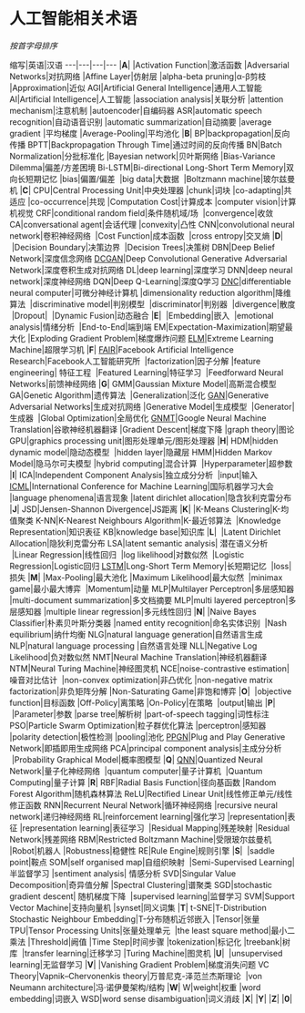 # 人工智能相关术语

*按首字母排序*

缩写|英语|汉语
---|---|---|---
  |**A**|
  |Activation Function|激活函数
  |Adversarial Networks|对抗网络
  |Affine Layer|仿射层
  |alpha-beta pruning|α-β剪枝
  |Approximation|近似
AGI|Artificial General Intelligence|通用人工智能
AI|Artificial Intelligence|人工智能
  |association analysis|关联分析
  |attention mechanism|注意机制
  |autoencoder|自编码器
ASR|automatic speech recognition|自动语音识别
  |automatic summarization|自动摘要
  |average gradient |平均梯度
  |Average-Pooling|平均池化
  |**B**|
BP|backpropagation|反向传播
BPTT|Backpropagation Through Time|通过时间的反向传播
BN|Batch Normalization|分批标准化
  |Bayesian network|贝叶斯网络
  |Bias-Variance Dilemma|偏差/方差困境
Bi-LSTM|Bi-directional Long-Short Term Memory|双向长短期记忆
  |bias|偏置/偏差
  |big data|大数据
  |Boltzmann machine|玻尔兹曼机
  |**C**|
CPU|Central Processing Unit|中央处理器
  |chunk|词块
  |co-adapting|共适应
  |co-occurrence|共现
  |Computation Cost|计算成本
  |computer vision|计算机视觉
CRF|conditional random field|条件随机域/场
  |convergence|收敛
CA|conversational agent|会话代理
  |convexity|凸性
CNN|convolutional neural network|卷积神经网络
  |Cost Function|成本函数
  |cross entropy|交叉熵
  |**D**|
  |Decision Boundary|决策边界
  |Decision Trees|决策树
DBN|Deep Belief Network|深度信念网络
[DCGAN](https://arxiv.org/abs/1511.06434)|Deep Convolutional Generative Adversarial Network|深度卷积生成对抗网络
DL|deep learning|深度学习
DNN|deep neural network|深度神经网络
DQN|Deep Q-Learning|深度Q学习
[DNC](http://www.nature.com/nature/journal/v538/n7626/full/nature20101.html)|differentiable neural computer|可微分神经计算机
  |dimensionality reduction algorithm|降维算法
  |discriminative model|判别模型
  |discriminator|判别器
  |divergence|散度
  |Dropout|
  |Dynamic Fusion|动态融合
  |**E**|
  |Embedding|嵌入
  |emotional analysis|情绪分析
  |End-to-End|端到端
EM|Expectation-Maximization|期望最大化
  |Exploding Gradient Problem|梯度爆炸问题
[ELM](http://axon.cs.byu.edu/~martinez/classes/678/Presentations/Yao.pdf)|Extreme Learning Machine|超限学习机
  |**F**|
[FAIR](https://research.facebook.com/ai)|Facebook Artificial Intelligence Research|Facebook人工智能研究所
  |factorization|因子分解
  |feature engineering| 特征工程
  |Featured Learning|特征学习
  |Feedforward Neural Networks|前馈神经网络
  |**G**|
GMM|Gaussian Mixture Model|高斯混合模型
GA|Genetic Algorithm|遗传算法
  |Generalization|泛化
[GAN](https://arxiv.org/abs/1406.2661)|Generative Adversarial Networks|生成对抗网络
  |Generative Model|生成模型
  |Generator|生成器
  |Global Optimization|全局优化
[GNMT](https://arxiv.org/abs/1609.08144)|Google Neural Machine Translation|谷歌神经机器翻译
  |Gradient Descent|梯度下降
  |graph theory|图论
GPU|graphics processing unit|图形处理单元/图形处理器
  |**H**|
HDM|hidden dynamic model|隐动态模型
  |hidden layer|隐藏层
HMM|Hidden Markov Model|隐马尔可夫模型
  |hybrid computing|混合计算
  |Hyperparameter|超参数
  |**I**|
ICA|Independent Component Analysis|独立成分分析
  |input|输入
[ICML](http://icml.cc/)|International Conference for Machine Learning|国际机器学习大会
  |language phenomena|语言现象
  |latent dirichlet allocation|隐含狄利克雷分布
  |**J**|
JSD|Jensen-Shannon Divergence|JS距离
  |**K**|
  |K-Means Clustering|K-均值聚类
K-NN|K-Nearest Neighbours Algorithm|K-最近邻算法
  |Knowledge Representation|知识表征
KB|knowledge base|知识库
  |**L**|
  |Latent Dirichlet Allocation|隐狄利克雷分布
LSA|latent semantic analysis| 潜在语义分析
  |Linear Regression|线性回归
  |log likelihood|对数似然
  |Logistic Regression|Logistic回归
[LSTM](http://deeplearning.cs.cmu.edu/pdfs/Hochreiter97_lstm.pdf)|Long-Short Term Memory|长短期记忆
  |loss|损失
  |**M**|
  |Max-Pooling|最大池化
  |Maximum Likelihood|最大似然
  |minimax game|最小最大博弈
  |Momentum|动量
MLP|Multilayer Perceptron|多层感知器
  |multi-document summarization|多文档摘要
MLP|multi layered perceptron|多层感知器
  |multiple linear regression|多元线性回归
  |**N**|
  |Naive Bayes Classifier|朴素贝叶斯分类器
  |named entity recognition|命名实体识别
  |Nash equilibrium|纳什均衡
NLG|natural language generation|自然语言生成
NLP|natural language processing	|自然语言处理
NLL|Negative Log Likelihood|负对数似然
NMT|Neural Machine Translation|神经机器翻译
NTM|Neural Turing Machine|神经图灵机
NCE|noise-contrastive estimation|噪音对比估计
  |non-convex optimization|非凸优化
  |non-negative matrix factorization|非负矩阵分解
  |Non-Saturating Game|非饱和博弈
  |**O**|
  |objective function|目标函数
  |Off-Policy|离策略
  |On-Policy|在策略
  |output|输出
  |**P**|
  |Parameter|参数
  |parse tree|解析树
  |part-of-speech tagging|词性标注
PSO|Particle Swarm Optimization|粒子群优化算法
  |perceptron|感知器
  |polarity detection|极性检测
  |pooling|池化
[PPGN](https://arxiv.org/abs/1612.00005)|Plug and Play Generative Network|即插即用生成网络
PCA|principal component analysis|主成分分析
  |Probability Graphical Model|概率图模型
  |**Q**|
[QNN](https://arxiv.org/abs/1609.07061)|Quantized Neural Network|量子化神经网络
  |quantum computer|量子计算机
  |Quantum Computing|量子计算
  |**R**|
RBF|Radial Basis Function|径向基函数
  |Random Forest Algorithm|随机森林算法
ReLU|Rectified Linear Unit|线性修正单元/线性修正函数
RNN|Recurrent Neural Network|循环神经网络
  |recursive neural network|递归神经网络
RL|reinforcement learning|强化学习
  |representation|表征
  |representation learning|表征学习
  |Residual Mapping|残差映射
  |Residual Network|残差网络
RBM|Restricted Boltzmann Machine|受限玻尔兹曼机
  |Robot|机器人
  |Robustness|稳健性
RE|Rule Engine|规则引擎
  |**S**|
  |saddle point|鞍点
SOM|self organised map|自组织映射
  |Semi-Supervised Learning|半监督学习
  |sentiment analysis| 情感分析
SVD|Singular Value Decomposition|奇异值分解
  |Spectral Clustering|谱聚类
SGD|stochastic gradient descent| 随机梯度下降
  |supervised learning|监督学习
SVM|Support Vector Machine|支持向量机
  |synset|同义词集
  |**T**|
t-SNE|T-Distribution Stochastic Neighbour Embedding|T-分布随机近邻嵌入
  |Tensor|张量
TPU|Tensor Processing Units|张量处理单元
  |the least square method|最小二乘法
  |Threshold|阙值
  |Time Step|时间步骤
  |tokenization|标记化
  |treebank|树库
  |transfer learning|迁移学习
  |Turing Machine|图灵机
  |**U**|
  |unsupervised learning|无监督学习
  |**V**|
  |Vanishing Gradient Problem|梯度消失问题
VC Theory|Vapnik–Chervonenkis theory|万普尼克-泽范兰杰斯理论
  |von Neumann architecture|冯·诺伊曼架构/结构
  |**W**|
W|weight|权重
  |word embedding|词嵌入
WSD|word sense disambiguation|词义消歧
  |**X**|
  |**Y**|
  |**Z**|
  |**0**|
